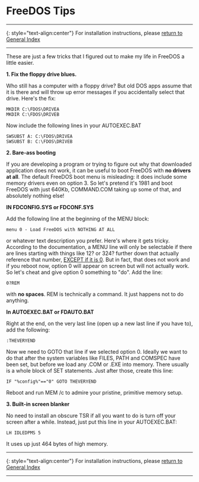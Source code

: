 # FreeDOS Tips

-----

{: style="text-align:center"}
For installation instructions, please [return to General Index](README.md)

-----

These are just a few tricks that I figured out to make my life in FreeDOS a little easier.

**1. Fix the floppy drive blues.**

Who still has a computer with a floppy drive? But old DOS apps assume that it is there and will throw up error messages if you accidentally select that drive. Here's the fix:
````
MKDIR C:\FDOS\DRIVEA
MKDIR C:\FDOS\DRIVEB
````
Now include the following lines in your AUTOEXEC.BAT

````
SWSUBST A: C:\FDOS\DRIVEA
SWSUBST B: C:\FDOS\DRIVEB
````

**2. Bare-ass booting**

If you are developing a program or trying to figure out why that downloaded application does not work, it can be useful to boot FreeDOS with **no drivers at all**. The default FreeDOS boot menu is misleading: it does include some memory drivers even on option 3. So let's pretend it's 1981 and boot FreeDOS with just 640Kb, COMMAND.COM taking up some of that, and absolutely nothing else!  

**IN FDCONFIG.SYS or FDCONF.SYS**  

Add the following line at the beginning of the MENU block:  

    menu 0 - Load FreeDOS with NOTHING AT ALL

or whatever text description you prefer. Here's where it gets tricky. According to the documentation, a MENU line will only be selectable if there are lines starting with things like 12? or 324? further down that actually reference that number, [EXCEPT if it is 0](http://help.fdos.org/en/hhstndrd/cnfigsys/menu.htm). But in fact, that does not work and if you reboot now, option 0 will appear on screen but will not actually work. So let's cheat and give option 0 something to "do". Add the line:  

    0?REM

with **no spaces**. REM is technically a command. It just happens not to do anything.  

**In AUTOEXEC.BAT or FDAUTO.BAT**  

Right at the end, on the very last line (open up a new last line if you have to), add the following:  

    :THEVERYEND

Now we need to GOTO that line if we selected option 0. Ideally we want to do that after the system variables like FILES, PATH and COMSPEC have been set, but before we load any .COM or .EXE into memory. There usually is a whole block of SET statements. Just after those, create this line:  

    IF "%config%"=="0" GOTO THEVERYEND

Reboot and run MEM /c to admire your pristine, primitive memory setup.

**3. Built-in screen blanker**

No need to install an obscure TSR if all you want to do is turn off your screen after a while. Instead, just put this line in your AUTOEXEC.BAT:

````
LH IDLEDPMS 5
````
It uses up just 464 bytes of high memory.

-----

{: style="text-align:center"}
For installation instructions, please [return to General Index](README.md)

-----
